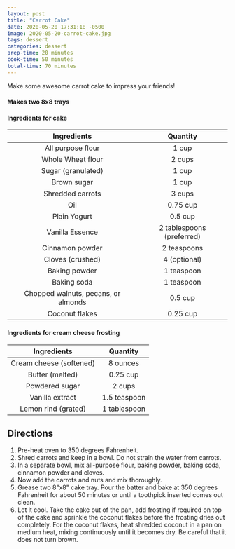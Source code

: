 ```yaml
---
layout: post
title: "Carrot Cake"
date: 2020-05-20 17:31:18 -0500
image: 2020-05-20-carrot-cake.jpg
tags: dessert
categories: dessert
prep-time: 20 minutes
cook-time: 50 minutes
total-time: 70 minutes
---
```


Make some awesome carrot cake to impress your friends!

#### Makes two 8x8 trays

#### Ingredients for cake

|             Ingredients             |          Quantity         |
|:-----------------------------------:|:-------------------------:|
|          All purpose flour          |           1 cup           |
|          Whole Wheat flour          |           2 cups          |
|          Sugar (granulated)         |           1 cup           |
|             Brown sugar             |           1 cup           |
|           Shredded carrots          |           3 cups          |
|                 Oil                 |          0.75 cup         |
|             Plain Yogurt            |          0.5 cup          |
|           Vanilla Essence           | 2 tablespoons (preferred) |
|           Cinnamon powder           |        2 teaspoons        |
|           Cloves (crushed)          |        4 (optional)       |
|            Baking powder            |         1 teaspoon        |
|             Baking soda             |         1 teaspoon        |
| Chopped walnuts, pecans, or almonds |          0.5 cup          |
|            Coconut flakes           |          0.25 cup         |

#### Ingredients for cream cheese frosting

|       Ingredients       |   Quantity   |
|:-----------------------:|:------------:|
| Cream cheese (softened) |   8 ounces   |
|     Butter (melted)     |   0.25 cup   |
|      Powdered sugar     |    2 cups    |
|     Vanilla extract     | 1.5 teaspoon |
|   Lemon rind (grated)   | 1 tablespoon |

## Directions

1. Pre-heat oven to 350 degrees Fahrenheit.
2. Shred carrots and keep in a bowl. Do not strain the water from carrots.
3. In a separate bowl, mix all-purpose flour, baking powder, baking soda, cinnamon powder and cloves.
4. Now add the carrots and nuts and mix thoroughly.
5. Grease two 8"x8" cake tray. Pour the batter and bake at 350 degrees Fahrenheit for about 50 minutes or until a toothpick inserted comes out clean.
6. Let it cool. Take the cake out of the pan, add frosting if required on top of the cake and sprinkle the coconut flakes before the frosting dries out completely. For the coconut flakes, heat shredded coconut in a pan on medium heat, mixing continuously until it becomes dry. Be careful that it does not turn brown.
